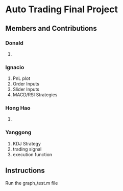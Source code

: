 # Auto Trading Final Project
## Members and Contributions
### Donald
  1. 
### Ignacio
  1. PnL plot
  2. Order Inputs
  3. Slider Inputs
  4. MACD/RSI Strategies
### Hong Hao
  1. 
### Yanggong
  1. KDJ Strategy
  2. trading signal
  3. execution function
## Instructions
Run the graph_test.m file
